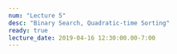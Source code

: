 ```yaml
---
num: "Lecture 5"
desc: "Binary Search, Quadratic-time Sorting"
ready: true
lecture_date: 2019-04-16 12:30:00.00-7:00
---
```

